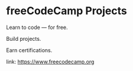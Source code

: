 # freeCodeCamp Projects

Learn to code — for free.

Build projects.

Earn certifications.

link: https://www.freecodecamp.org
